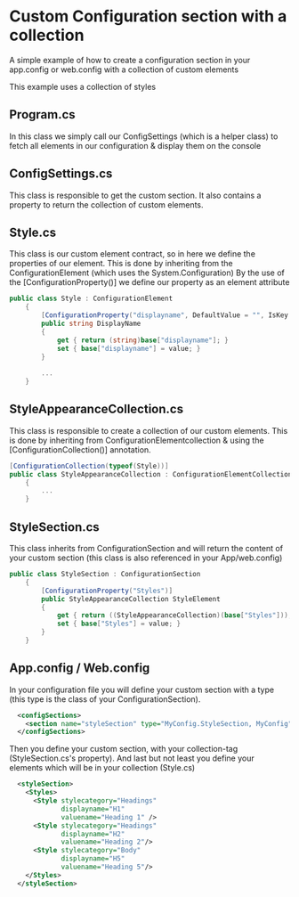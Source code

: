 # Custom Configuration section with a collection

A simple example of how to create a configuration section in your app.config or web.config with a collection of custom elements

This example uses a collection of styles

## Program.cs
In this class we simply call our ConfigSettings (which is a helper class) to fetch all elements in our configuration & display them on the console

## ConfigSettings.cs
This class is responsible to get the custom section.
It also contains a property to return the collection of custom elements.

## Style.cs
This class is our custom element contract, so in here we define the properties of our element.
This is done by inheriting from the ConfigurationElement (which uses the System.Configuration)
By the use of the [ConfigurationProperty()] we define our property as an element attribute
```csharp
public class Style : ConfigurationElement
    {
        [ConfigurationProperty("displayname", DefaultValue = "", IsKey = true, IsRequired = true)]
        public string DisplayName
        {
            get { return (string)base["displayname"]; }
            set { base["displayname"] = value; }
        }
        
        ...
    }
```

## StyleAppearanceCollection.cs
This class is responsible to create a collection of our custom elements. This is done by inheriting from ConfigurationElementcollection & using the [ConfigurationCollection()] annotation.

```csharp
[ConfigurationCollection(typeof(Style))]
public class StyleAppearanceCollection : ConfigurationElementCollection
    {
        ...
    }
```

## StyleSection.cs
This class inherits from ConfigurationSection and will return the content of your custom section (this class is also referenced in your App/web.config)
```csharp
public class StyleSection : ConfigurationSection
    {
        [ConfigurationProperty("Styles")]
        public StyleAppearanceCollection StyleElement
        {
            get { return ((StyleAppearanceCollection)(base["Styles"])); }
            set { base["Styles"] = value; }
        }
    }
```

## App.config / Web.config
In your configuration file you will define your custom section with a type (this type is the class of your ConfigurationSection).

```xml
  <configSections>
    <section name="styleSection" type="MyConfig.StyleSection, MyConfig"/>
  </configSections>
```


Then you define your custom section, with your collection-tag (StyleSection.cs's property). And last but not least you define your elements which will be in your collection (Style.cs)

```xml
  <styleSection>
    <Styles>
      <Style stylecategory="Headings"
             displayname="H1"
             valuename="Heading 1" />
      <Style stylecategory="Headings"
             displayname="H2"
             valuename="Heading 2"/>
      <Style stylecategory="Body"
             displayname="H5"
             valuename="Heading 5"/>
    </Styles>
  </styleSection>
  ```
